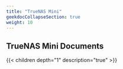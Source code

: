 ```yaml
---
title: "TrueNAS Mini"
geekdocCollapseSection: true
weight: 10
---
```


## TrueNAS Mini Documents

{{< children depth="1" description="true" >}}
